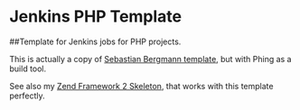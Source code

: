 # Jenkins PHP Template

##Template for Jenkins jobs for PHP projects.

This is actually a copy of [Sebastian Bergmann template](https://github.com/sebastianbergmann/php-jenkins-template), but with Phing as a build tool.
 
See also my [Zend Framework 2 Skeleton](https://github.com/jakubigla/zf2-skeleton), that works with this template perfectly.
